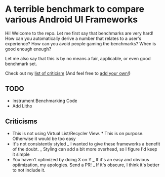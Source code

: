 # A terrible benchmark to compare various Android UI Frameworks

Hi! Welcome to the repo. Let me first say that benchmarks are very hard! How
can you automatically derive a number that relates to a user's experience? How
can you avoid people gaming the benchmarks? When is good enough enough?

Let me also say that this is by no means a fair, applicable, or even good benchmark set.

Check out my [list of criticism](./android-framework-benchmark#criticisms) (And feel free to [add your own!](https://github.com/MarcoPolo/android-framework-benchmark/edit/master/README.md))

## TODO

- Instrument Benchmarking Code
- Add Litho

## Criticisms

- This is not using Virtual List/Recycler View. \* This is on purpose. Otherwise it would be too easy
- It's not consistently styled
  _ I wanted to give these frameworks a benefit of the doubt.
  _ Styling can add a bit more overhead, so I figure I'd keep it simple
- You haven't optimized by doing X on Y
  _ If it's an easy and obvious optimization, my apologies. Send a PR!
  _ If it's obscure, I think it's better to not include it.
